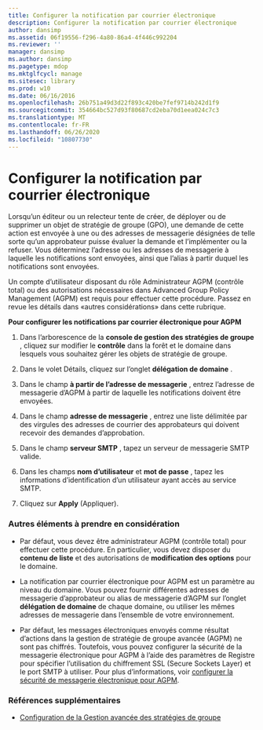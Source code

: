 ```yaml
---
title: Configurer la notification par courrier électronique
description: Configurer la notification par courrier électronique
author: dansimp
ms.assetid: 06f19556-f296-4a80-86a4-4f446c992204
ms.reviewer: ''
manager: dansimp
ms.author: dansimp
ms.pagetype: mdop
ms.mktglfcycl: manage
ms.sitesec: library
ms.prod: w10
ms.date: 06/16/2016
ms.openlocfilehash: 26b751a49d3d22f893c420be7fef9714b242d1f9
ms.sourcegitcommit: 354664bc527d93f80687cd2eba70d1eea024c7c3
ms.translationtype: MT
ms.contentlocale: fr-FR
ms.lasthandoff: 06/26/2020
ms.locfileid: "10807730"
---
```

# Configurer la notification par courrier électronique


Lorsqu’un éditeur ou un relecteur tente de créer, de déployer ou de supprimer un objet de stratégie de groupe (GPO), une demande de cette action est envoyée à une ou des adresses de messagerie désignées de telle sorte qu’un approbateur puisse évaluer la demande et l’implémenter ou la refuser. Vous déterminez l’adresse ou les adresses de messagerie à laquelle les notifications sont envoyées, ainsi que l’alias à partir duquel les notifications sont envoyées.

Un compte d’utilisateur disposant du rôle Administrateur AGPM (contrôle total) ou des autorisations nécessaires dans Advanced Group Policy Management (AGPM) est requis pour effectuer cette procédure. Passez en revue les détails dans «autres considérations» dans cette rubrique.

**Pour configurer les notifications par courrier électronique pour AGPM**

1.  Dans l’arborescence de la **console de gestion des stratégies de groupe** , cliquez sur modifier le **contrôle** dans la forêt et le domaine dans lesquels vous souhaitez gérer les objets de stratégie de groupe.

2.  Dans le volet Détails, cliquez sur l’onglet **délégation de domaine** .

3.  Dans le champ **à partir de l’adresse de messagerie** , entrez l’adresse de messagerie d’AGPM à partir de laquelle les notifications doivent être envoyées.

4.  Dans le champ **adresse de messagerie** , entrez une liste délimitée par des virgules des adresses de courrier des approbateurs qui doivent recevoir des demandes d’approbation.

5.  Dans le champ **serveur SMTP** , tapez un serveur de messagerie SMTP valide.

6.  Dans les champs **nom d’utilisateur** et **mot de passe** , tapez les informations d’identification d’un utilisateur ayant accès au service SMTP.

7.  Cliquez sur **Apply** (Appliquer).

### Autres éléments à prendre en considération

-   Par défaut, vous devez être administrateur AGPM (contrôle total) pour effectuer cette procédure. En particulier, vous devez disposer du **contenu de liste** et des autorisations de **modification des options** pour le domaine.

-   La notification par courrier électronique pour AGPM est un paramètre au niveau du domaine. Vous pouvez fournir différentes adresses de messagerie d’approbateur ou alias de messagerie d’AGPM sur l’onglet **délégation de domaine** de chaque domaine, ou utiliser les mêmes adresses de messagerie dans l’ensemble de votre environnement.

-   Par défaut, les messages électroniques envoyés comme résultat d’actions dans la gestion de stratégie de groupe avancée (AGPM) ne sont pas chiffrés. Toutefois, vous pouvez configurer la sécurité de la messagerie électronique pour AGPM à l’aide des paramètres de Registre pour spécifier l’utilisation du chiffrement SSL (Secure Sockets Layer) et le port SMTP à utiliser. Pour plus d’informations, voir [configurer la sécurité de messagerie électronique pour AGPM](configure-e-mail-security-for-agpm-agpm40.md).

### Références supplémentaires

-   [Configuration de la Gestion avancée des stratégies de groupe](configuring-advanced-group-policy-management-agpm40.md)

 

 





